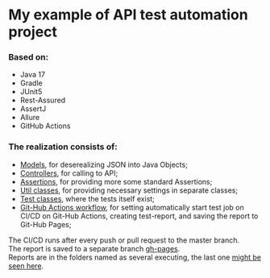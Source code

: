 <h1>My example of API test automation project</h1>
<p>
<h3>Based on:</h3>

* Java 17
* Gradle
* JUnit5
* Rest-Assured
* AssertJ
* Allure
* GitHub Actions

</p>

<p>
<h3>The realization consists of:</h3>

* <a href="https://github.com/vladyslav-pustovalov/swagger-petstore/tree/master/src/main/java/io/swagger/petstore/api/pet/model" target="_blank">Models</a>, for deserealizing JSON into Java Objects;
* <a href="https://github.com/vladyslav-pustovalov/swagger-petstore/tree/master/src/main/java/io/swagger/petstore/api/pet/controller" target="_blank">Controllers</a>, for calling to API;
* <a href="https://github.com/vladyslav-pustovalov/swagger-petstore/tree/master/src/main/java/io/swagger/petstore/api/pet/assertion" target="_blank">Assertions</a>, for providing more some standard Assertions;
* <a href="https://github.com/vladyslav-pustovalov/swagger-petstore/tree/master/src/main/java/io/swagger/petstore/api/pet/util" target="_blank">Util classes</a>, for providing necessary settings in separate classes;
* <a href="https://github.com/vladyslav-pustovalov/swagger-petstore/tree/master/src/test/java/io/swagger/petstore/api/pet" target="_blank">Test classes</a>, where the tests itself exist;
* <a href="https://github.com/vladyslav-pustovalov/swagger-petstore/tree/master/.github/workflows" target="_blank">Git-Hub Actions workflow</a>, for setting automatically start test job on CI/CD on Git-Hub Actions, creating test-report, and saving the report to Git-Hub Pages;

</p>

<p>

The CI/CD runs after every push or pull request to the master branch.<br>
The report is saved to a separate
branch [gh-pages](https://github.com/vladyslav-pustovalov/swagger-petstore/tree/gh-pages). <br>
Reports are in the folders named as several executing, the last one [might be seen here](https://vladyslav-pustovalov.github.io/api-test-framework-example-swagger-petstore/).
</p>
